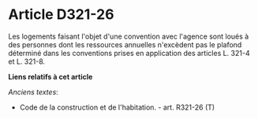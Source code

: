 # Article D321-26

Les logements faisant l'objet d'une convention avec l'agence sont loués à des personnes dont les ressources annuelles
n'excèdent pas le plafond déterminé dans les conventions prises en application des articles L. 321-4 et L. 321-8.

**Liens relatifs à cet article**

_Anciens textes_:

  - Code de la construction et de l'habitation. - art. R321-26 (T)
